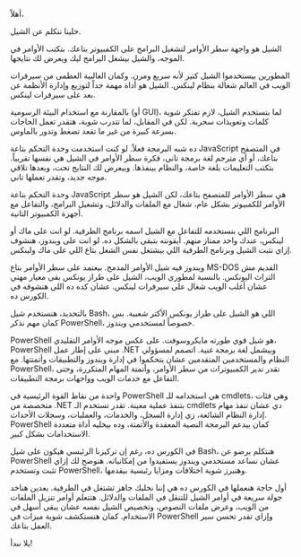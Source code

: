 أهلاً،

خلينا نتكلم عن الشيل.

الشيل هو واجهة سطر الأوامر لتشغيل البرامج على الكمبيوتر بتاعك. بتكتب الأوامر في الموجه، والشيل بيشغل البرامج ليك ويعرض لك نتايجها.

المطورين بيستخدموا الشيل كتير لأنه سريع ومرن. وكمان الغالبية العظمى من سيرفرات الويب في العالم شغالة بنظام لينكس. الشيل هو أداة مهمة جداً لتوزيع وإدارة الأنظمة عن بعد على سيرفرات لينكس.

بالمقارنة مع استخدام البيئة الرسومية (أو GUI)، لما بتستخدم الشيل، لازم تفتكر شوية كلمات وتعويذات سحرية. لكن في المقابل، لما تتدرب شوية، هتقدر تعمل الحاجات بسرعة كبيرة من غير ما تقعد تضغط وتدور بالماوس.

ده شبه البرمجة فعلاً. لو كنت استخدمت وحدة التحكم بتاعة JavaScript في المتصفح بتاعك، أو أي مترجم لغة برمجة تاني، فكرة سطر الأوامر في الشيل هي نفسها تقريباً. بتكتب التعليمات بلغة خاصة، والنظام بينفذها. وبيعرض لك النتايج تحت، وبعدها تلاقي موجه جديد، وتقدر تعملها تاني.

وحدة التحكم بتاعة JavaScript هي سطر الأوامر للمتصفح بتاعك، لكن الشيل هو سطر الأوامر للكمبيوتر بشكل عام، شغال مع الملفات والدلائل، وتشغيل البرامج، والتفاعل مع أجهزة الكمبيوتر التانية.

البرنامج اللي بنستخدمه للتفاعل مع الشيل اسمه برنامج الطرفية. لو انت على ماك أو لينكس، عندك واحد ممتاز منهم. أيقونته بتبقى بالشكل ده. لو انت على ويندوز، هنشوف إزاي نثبت الشيل وبرنامج الطرفية اللي بيشتغل نفس الشغل بتاع اللي على ماك ولينكس.

ويندوز فيه شيل الأوامر المدمج. بيعتمد على سطر الأوامر بتاع MS-DOS القديم مش التراث اليونكس. بالنسبة لمطوري الويب، الشيل على طراز يونكس بقى معيار مهني عشان أغلب الويب شغال على سيرفرات لينكس. عشان كده ده اللي هنشوفه في الكورس ده.

بالتحديد، هنستخدم شيل Bash، اللي هو الشيل على طراز يونكس الأكتر شعبية. بس كمان مهم نذكر PowerShell، خصوصاً لمستخدمي ويندوز.

PowerShell هو شيل قوي طورته مايكروسوفت. على عكس موجه الأوامر التقليدي، PowerShell مبني على إطار عمل .NET وبيشمل لغة برمجة غنية. اتصمم لمسؤولي النظام والمستخدمين المتقدمين عشان يتحكموا في إدارة ويندوز والتطبيقات وأتمتتها. مع PowerShell، تقدر تدير الكمبيوترات من سطر الأوامر، وأتمتة المهام المتكررة، وحتى التفاعل مع خدمات الويب وواجهات برمجة التطبيقات.

واحدة من نقاط القوة الرئيسية في PowerShell هي استخدامه للـ cmdlets، وهي فئات متخصصة من .NET بتنفذ عملية معينة. تقدر تستخدم الـ cmdlets دي عشان تنفذ مهام إدارة النظام الشائعة، زي إدارة السجل، والخدمات، والعمليات، وسجلات الأحداث. PowerShell كمان بيدعم البرمجة النصية المعقدة والأتمتة، وده بيخليه أداة متعددة الاستخدامات بشكل كبير.

في الكورس ده، رغم إن تركيزنا الرئيسي هيكون على شيل Bash، هنتكلم برضو عن PowerShell عشان نساعد مستخدمي ويندوز يستفيدوا من إمكانياته. هنوضح لك إزاي تثبت وتستخدم PowerShell، وهنبرز شوية اختلافات ومزايا رئيسية بيقدمها.

أول حاجة هنعملها في الكورس ده هي إننا نخليك جاهز تشتغل في الطرفية. بعدين هناخد جولة سريعة في أوامر الشيل للتنقل في الملفات والدلائل. هتتعلم أوامر تنزيل الملفات من الويب، وعرض ملفات النصوص، وتخصيص الشيل نفسه عشان يبقى أسهل في الاستخدام. كمان هنستكشف شوية ميزات في PowerShell وإزاي تقدر تحسن سير العمل بتاعك.

يلا نبدأ!
